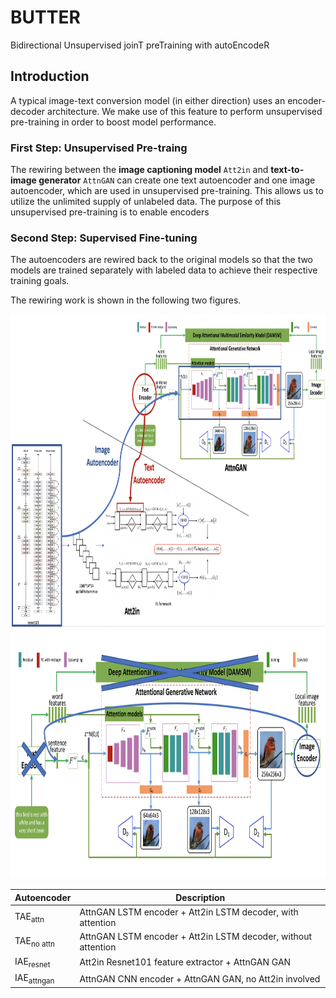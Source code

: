 # BUTTER
Bidirectional Unsupervised joinT preTraining with autoEncodeR

## Introduction
A typical image-text conversion model (in either direction) uses an encoder-decoder architecture. We make use of this feature to perform unsupervised pre-training in order to boost model performance.

### First Step: Unsupervised Pre-traing
The rewiring between the **image captioning model** `Att2in` and **text-to-image generator** `AttnGAN` can create one text autoencoder and one image autoencoder, which are used in unsupervised pre-training. This allows us to utilize the unlimited supply of unlabeled data. The purpose of this unsupervised pre-training is to enable encoders 

### Second Step: Supervised Fine-tuning
The autoencoders are rewired back to the original models so that the two models are trained separately with labeled data to achieve their respective training goals.

The rewiring work is shown in the following two figures.

<img src="Rewiring.png" width="900px" height="500px"/>

<img src="attngan_rewire.png" width="900px" height="400px"/>


Autoencoder       | Description 
------------ | ---------- 
 TAE<sub>attn</sub> | AttnGAN LSTM encoder + Att2in LSTM decoder, with attention
 TAE<sub>no attn</sub> |  AttnGAN LSTM encoder + Att2in LSTM decoder, without attention 
 IAE<sub>resnet</sub> | Att2in Resnet101 feature extractor + AttnGAN GAN
 IAE<sub>attngan</sub> |  AttnGAN CNN encoder + AttnGAN GAN, no Att2in involved
